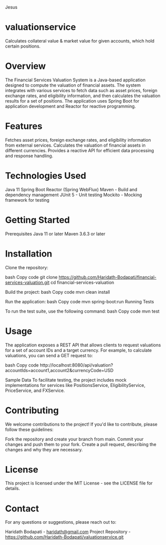 Jesus
# valuationservice
Calculates collateral value &amp; market value for given accounts, which hold certain positions.

# Overview

The Financial Services Valuation System is a Java-based application designed to compute the valuation of financial assets. The system integrates with various services to fetch data such as asset prices, foreign exchange rates, and eligibility information, and then calculates the valuation results for a set of positions. The application uses Spring Boot for application development and Reactor for reactive programming.

# Features
Fetches asset prices, foreign exchange rates, and eligibility information from external services. Calculates the valuation of financial assets in different currencies. Provides a reactive API for efficient data processing and response handling.

# Technologies Used
Java 11 Spring Boot Reactor (Spring WebFlux) Maven - Build and dependency management JUnit 5 - Unit testing Mockito - Mocking framework for testing

# Getting Started
Prerequisites Java 11 or later Maven 3.6.3 or later

# Installation
Clone the repository:

bash Copy code git clone https://github.com/Haridath-Bodapati/financial-services-valuation.git cd financial-services-valuation

Build the project:
bash Copy code mvn clean install

Run the application:
bash Copy code mvn spring-boot:run Running Tests

To run the test suite, use the following command:
bash Copy code mvn test

# Usage
The application exposes a REST API that allows clients to request valuations for a set of account IDs and a target currency. For example, to calculate valuations, you can send a GET request to:

bash Copy code http://localhost:8080/api/valuation?accountIds=account1,account2&currencyCode=USD

Sample Data
To facilitate testing, the project includes mock implementations for services like PositionsService, EligibilityService, PriceService, and FXService.

# Contributing
We welcome contributions to the project! If you'd like to contribute, please follow these guidelines:

Fork the repository and create your branch from main. Commit your changes and push them to your fork. Create a pull request, describing the changes and why they are necessary.

# License
This project is licensed under the MIT License - see the LICENSE file for details.

# Contact
For any questions or suggestions, please reach out to:

Haridath Bodapati - haridath@gmail.com Project Repository - https://github.com/Haridath-Bodapati/valuationservice.git
